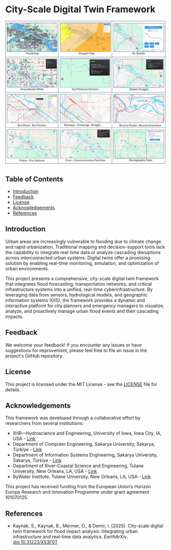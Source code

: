 # City-Scale Digital Twin Framework

![Graphical Abstract](docs/graphical_abstract.png)

## Table of Contents

* [Introduction](https://github.com/uihilab/CityDigitalTwin#Introduction)
* [Feedback](https://github.com/uihilab/CityDigitalTwin#Feedback)
* [License](https://github.com/uihilab/CityDigitalTwin#License)
* [Acknowledgements](https://github.com/uihilab/CityDigitalTwin#Acknowledgements)
* [References](#references)

## Introduction
Urban areas are increasingly vulnerable to flooding due to climate change and rapid urbanization. Traditional mapping and decision-support tools lack the capability to integrate real-time data or analyze cascading disruptions across interconnected urban systems. Digital twins offer a promising solution by enabling real-time monitoring, simulation, and optimization of urban environments.

This project presents a comprehensive, city-scale digital twin framework that integrates flood forecasting, transportation networks, and critical infrastructure systems into a unified, real-time cyberinfrastructure. By leveraging data from sensors, hydrological models, and geographic information systems (GIS), the framework provides a dynamic and interactive platform for city planners and emergency managers to visualize, analyze, and proactively manage urban flood events and their cascading impacts.

## Feedback
We welcome your feedback! If you encounter any issues or have suggestions for improvement, please feel free to file an issue in the project's GitHub repository.

## License
This project is licensed under the MIT License - see the [LICENSE](https://github.com/uihilab/CityDigitalTwin/blob/master/LICENSE) file for details.

## Acknowledgements
This framework was developed through a collaborative effort by researchers from several institutions:

* IIHR—Hydroscience and Engineering, University of Iowa, Iowa City, IA, USA - [Link](https://hydroinformatics.uiowa.edu/)
* Department of Computer Engineering, Sakarya University, Sakarya, Türkiye - [Link](https://cs.sakarya.edu.tr/)
* Department of Information Systems Engineering, Sakarya University, Sakarya, Türkiye - [Link](https://bsm.sakarya.edu.tr/)
* Department of River-Coastal Science and Engineering, Tulane University, New Orleans, LA, USA - [Link](https://sse.tulane.edu/river)
* ByWater Institute, Tulane University, New Orleans, LA, USA - [Link](https://bywater.tulane.edu/)

This project has received funding from the European Union’s Horizon Europe Research and Innovation Programme under grant agreement 101070125.

## References

* Kaynak, S., Kaynak, B., Mermer, O., & Demir, I. (2025). City-scale digital twin framework for flood impact analysis: Integrating urban infrastructure and real-time data analytics. *EarthArXiv*. [doi:10.31223/X53F0T](https://doi.org/10.31223/X53F0T)
